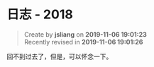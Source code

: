 日志 - 2018
===

> Create by **jsliang** on **2019-11-06 19:01:23**  
> Recently revised in **2019-11-06 19:01:26**

回不到过去了，但是，可以怀念一下。